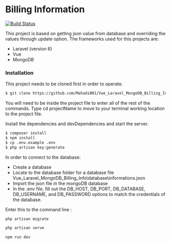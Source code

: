 # Billing Information



[![Build Status](https://travis-ci.org/joemccann/dillinger.svg?branch=master)](https://travis-ci.org/joemccann/dillinger)

This project is based on getting json value from database and overriding the values through update option.
The frameworks used for this projects are:
  - Laravel (version 6)
  - Vue
  - MongoDB

### Installation

This project needs to be cloned first in order to operate. 
```sh
$ git clone https://github.com/Mahadi001/Vue_Laravel_MongoDB_Billing_Info.git
```
You will need to be inside the project file to enter all of the rest of the commands. Type cd projectName to move to your terminal working location to the project file.

Install the dependencies and devDependencies and start the server.

```sh
$ composer install
$ npm install
$ cp .env.example .env
$ php artisan key:generate
```
In order to connect to the database:
 - Create a database
 - Locate to the database folder for a database file Vue_Laravel_MongoDB_Billing_Info\database\informations.json
 - Import the json file in the mongoDB database
 - In the .env file, fill out the DB_HOST, DB_PORT, DB_DATABASE, DB_USERNAME, and DB_PASSWORD options to match the credentials of the database.

Enter this to the command line :

```sh
php artisan migrate
```
 
```sh
php artisan serve
```

```sh
npm run dev 
```
